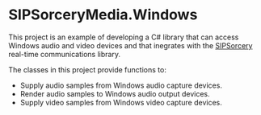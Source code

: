 # SIPSorceryMedia.Windows

This project is an example of developing a C# library that can access Windows audio and video devices and that inegrates with the [SIPSorcery](https://github.com/sipsorcery-org/sipsorcery) real-time communications library.

The classes in this project provide functions to:

 - Supply audio samples from Windows audio capture devices.
 - Render audio samples to Windows audio output devices.
 - Supply video samples from Windows video capture devices.
